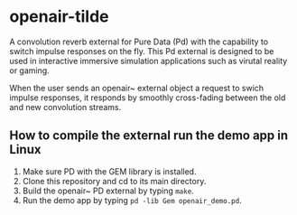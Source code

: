 # openair-tilde
A convolution reverb external for Pure Data (Pd) with the capability to switch impulse responses on the fly. This Pd external is designed to be used in interactive immersive simulation applications such as virutal reality or gaming.

When the user sends an openair~ external object a request to swich impulse responses, it responds by smoothly cross-fading between the old and new convolution streams.

## How to compile the external run the demo app in Linux

1. Make sure PD with the GEM library is installed.
2. Clone this repository and cd to its main directory.
3. Build the openair~ PD external by typing `make`.
4. Run the demo app by typing `pd -lib Gem openair_demo.pd`.
